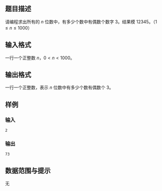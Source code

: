 ## 题目描述
请编程求出所有的 $n$ 位数中，有多少个数中有偶数个数字 $3$。结果模 $12345$。（$1 \leq n \leq 1000$）

## 输入格式
一行一个正整数 $n$，$0 < n < 1000$。

## 输出格式
一行一个正整数，表示 $n$ 位数中有多少个数有偶数个 $3$。

## 样例
### 输入
```
2
```
### 输出
```
73
```

## 数据范围与提示
无




